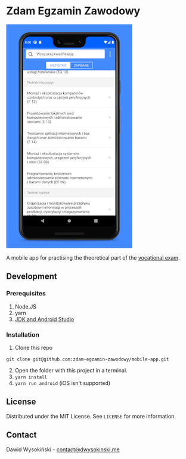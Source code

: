 # Zdam Egzamin Zawodowy

![Screenshot](/screenshots/homescreen.jpg?raw=true)

A mobile app for practising the theoretical part of the [vocational exam](https://cke.gov.pl/en/vocational-examination/).

## Development

### Prerequisites

1. Node.JS
2. yarn
3. [JDK and Android Studio](https://reactnative.dev/docs/environment-setup)

### Installation

1. Clone this repo

```
git clone git@github.com:zdam-egzamin-zawodowy/mobile-app.git
```

2. Open the folder with this project in a terminal.
3. `yarn install`
4. `yarn run android` (iOS isn't supported)

## License

Distributed under the MIT License. See `LICENSE` for more information.

## Contact

Dawid Wysokiński - [contact@dwysokinski.me](mailto:contact@dwysokinski.me)
